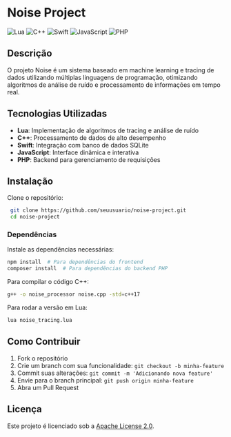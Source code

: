 # Noise Project

![Lua](https://img.shields.io/badge/Lua-2C2D72?style=for-the-badge&logo=lua&logoColor=white)
![C++](https://img.shields.io/badge/C++-00599C?style=for-the-badge&logo=cplusplus&logoColor=white)
![Swift](https://img.shields.io/badge/Swift-FA7343?style=for-the-badge&logo=swift&logoColor=white)
![JavaScript](https://img.shields.io/badge/JavaScript-F7DF1E?style=for-the-badge&logo=javascript&logoColor=black)
![PHP](https://img.shields.io/badge/PHP-777BB4?style=for-the-badge&logo=php&logoColor=white)

## Descrição
O projeto Noise é um sistema baseado em machine learning e tracing de dados utilizando múltiplas linguagens de programação, otimizando algoritmos de análise de ruído e processamento de informações em tempo real.

## Tecnologias Utilizadas
- **Lua**: Implementação de algoritmos de tracing e análise de ruído
- **C++**: Processamento de dados de alto desempenho
- **Swift**: Integração com banco de dados SQLite
- **JavaScript**: Interface dinâmica e interativa
- **PHP**: Backend para gerenciamento de requisições

## Instalação
Clone o repositório:
```bash
 git clone https://github.com/seuusuario/noise-project.git
 cd noise-project
```

### Dependências
Instale as dependências necessárias:
```bash
npm install  # Para dependências do frontend
composer install  # Para dependências do backend PHP
```

Para compilar o código C++:
```bash
g++ -o noise_processor noise.cpp -std=c++17
```

Para rodar a versão em Lua:
```bash
lua noise_tracing.lua
```

## Como Contribuir
1. Fork o repositório
2. Crie um branch com sua funcionalidade: `git checkout -b minha-feature`
3. Commit suas alterações: `git commit -m 'Adicionando nova feature'`
4. Envie para o branch principal: `git push origin minha-feature`
5. Abra um Pull Request

## Licença
Este projeto é licenciado sob a [Apache License 2.0](https://www.apache.org/licenses/LICENSE-2.0).